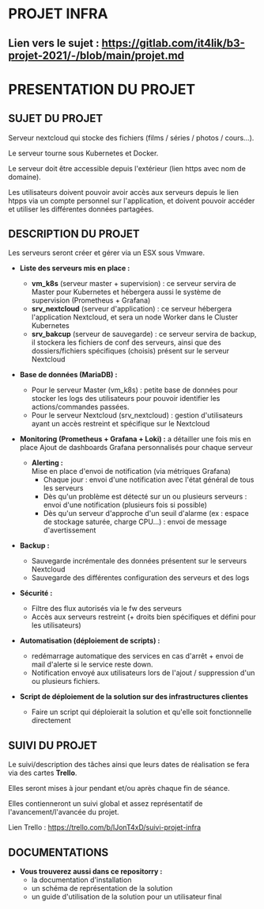 # PROJET INFRA

## Lien vers le sujet : https://gitlab.com/it4lik/b3-projet-2021/-/blob/main/projet.md

# PRESENTATION DU PROJET

## **SUJET DU PROJET**

Serveur nextcloud qui stocke des fichiers (films / séries / photos / cours...).

Le serveur tourne sous Kubernetes et Docker. 

Le serveur doit être accessible depuis l'extérieur (lien https avec nom de domaine).

Les utilisateurs doivent pouvoir avoir accès aux serveurs depuis le lien htpps via un compte personnel sur l'application, et doivent pouvoir accéder et utiliser les différentes données partagées.

##  **DESCRIPTION DU PROJET** 

Les serveurs seront créer et gérer via un ESX sous Vmware.

- **Liste des serveurs mis en place :**
    - **vm_k8s** (serveur master + supervision) : ce serveur servira de Master pour Kubernetes et hébergera aussi le système de supervision (Prometheus + Grafana)
    - **srv_nextcloud** (serveur d'application) : ce serveur hébergera l'application Nextcloud, et sera un node Worker dans le Cluster Kubernetes
    - **srv_bakcup** (serveur de sauvegarde) : ce serveur servira de backup, il stockera les fichiers de conf des serveurs, ainsi que des dossiers/fichiers spécifiques (choisis) présent sur le serveur Nextcloud

- **Base de données (MariaDB) :**
    - Pour le serveur Master (vm_k8s) : petite base de données pour stocker les logs des utilisateurs pour pouvoir identifier les actions/commandes passées.
    - Pour le serveur Nextcloud (srv_nextcloud) : gestion d'utilisateurs ayant un accès restreint et spécifique sur le Nextcloud 


- **Monitoring (Prometheus + Grafana + Loki) :** a détailler une fois mis en place 
Ajout de dashboards Grafana personnalisés pour chaque serveur

    - **Alerting :**  
Mise en place d'envoi de notification (via métriques Grafana) 
        - Chaque jour : envoi d'une notification avec l'état général de tous les serveurs 
        - Dès qu'un problème est détecté sur un ou plusieurs serveurs : envoi d'une notification (plusieurs fois si possible)
        - Dès qu'un serveur d'approche d'un seuil d'alarme (ex : espace de stockage saturée, charge CPU...) : envoi de message d'avertissement 


- **Backup :** 
    - Sauvegarde incrémentale des données présentent sur le serveurs Nextcloud
    - Sauvegarde des différentes configuration des serveurs et des logs

- **Sécurité :** 
    - Filtre des flux autorisés via le fw des serveurs
    - Accès aux serveurs restreint (+ droits bien spécifiques et défini pour les utilisateurs)

- **Automatisation (déploiement de scripts) :**
    - redémarrage automatique des services en cas d'arrêt + envoi de mail d'alerte si le service reste down. 
    - Notification envoyé aux utilisateurs lors de l'ajout / suppression d'un ou plusieurs fichiers. 

- **Script de déploiement de la solution sur des infrastructures clientes**
    - Faire un script qui déploierait la solution et qu'elle soit fonctionnelle directement 

## **SUIVI DU PROJET** 

Le suivi/description des tâches ainsi que leurs dates de réalisation se fera via des cartes **Trello**.

Elles seront mises à jour pendant et/ou après chaque fin de séance. 

Elles contienneront un suivi global et assez représentatif de l'avancement/l'avancée du projet. 

Lien Trello : https://trello.com/b/lJonT4xD/suivi-projet-infra


## DOCUMENTATIONS 

- **Vous trouverez aussi dans ce repositorry :** 
    - la documentation d'installation 
    - un schéma de représentation de la solution 
    - un guide d'utilisation de la solution pour un utilisateur final

    
